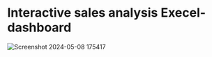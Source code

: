 # Interactive sales analysis Execel-dashboard
![Screenshot 2024-05-08 175417](https://github.com/user-attachments/assets/9764f1e4-0dc8-4be6-9be9-e3d9156542df)
